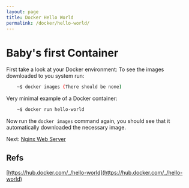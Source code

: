 ```yaml
---
layout: page
title: Docker Hello World
permalink: /docker/hello-world/
---
```

# Baby's first Container

First take a look at your Docker environment:
To see the images downloaded to you system run:

```bash
    ~$ docker images (There should be none)
```

Very minimal example of a Docker container:

```bash
    ~$ docker run hello-world
```

Now run the `docker images` command again, you should see that it automatically downloaded the necessary image.

Next: [Nginx Web Server](../nginx)

## Refs

[https://hub.docker.com/_/hello-world](https://hub.docker.com/_/hello-world)

